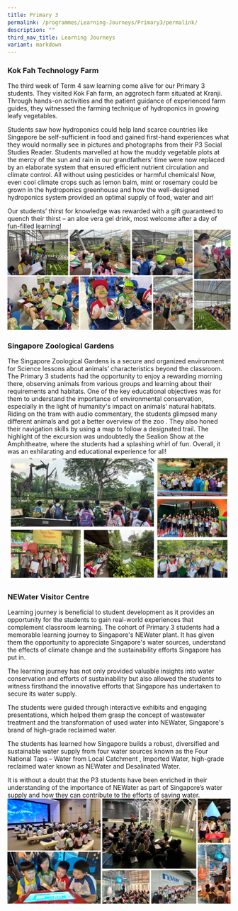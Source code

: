```yaml
---
title: Primary 3
permalink: /programmes/Learning-Journeys/Primary3/permalink/
description: ""
third_nav_title: Learning Journeys
variant: markdown
---
```

### **Kok Fah Technology Farm**
The third week of Term 4 saw learning come alive for our Primary 3 students. They visited Kok Fah farm, an aggrotech farm situated at Kranji. Through hands-on activities and the patient guidance of experienced farm guides, they witnessed the farming technique of hydroponics in growing leafy vegetables.

Students saw how hydroponics could help land scarce countries like Singapore be self-sufficient in food and  gained first-hand experiences what they would normally see in pictures and photographs from their P3 Social Studies Reader. Students marvelled at how the muddy vegetable plots at the mercy of the sun and rain in our grandfathers’ time were now replaced by an elaborate system that ensured efficient nutrient circulation and climate control. All without using pesticides or harmful chemicals! Now, even cool climate crops such as lemon balm, mint or rosemary could be grown in the hydroponics greenhouse and how the well-designed hydroponics system provided an optimal supply of food, water and air!

Our students’ thirst for knowledge was rewarded with a gift guaranteed to quench their thirst – an aloe vera gel drink, most welcome after a day of fun-filled learning!
![](/images/Learning%20Journeys/2023/Primary%203/collage.jpg)

### **Singapore Zoological Gardens**
The Singapore Zoological Gardens is a secure and organized environment for Science lessons about animals’ characteristics beyond the classroom. The Primary 3 students had the opportunity to enjoy a rewarding morning there, observing animals from various groups and learning about their requirements and habitats. One of the key educational objectives was for them to understand the importance of environmental conservation, especially in the light of humanity's impact on animals' natural habitats.
Riding on the tram with audio commentary, the students glimpsed many different animals and got a better overview of the zoo . They also honed their navigation skills by using a map to follow a designated trail. The highlight of the excursion was undoubtedly the Sealion Show at the Amphitheatre, where the students had a splashing whirl of fun.
Overall, it was an exhilarating and educational experience for all!
![](/images/Learning%20Journeys/2024/2024_P3_LJ_Zoo_Website.jpg)

### **NEWater Visitor Centre**
Learning journey is beneficial to student development as it provides an opportunity for the students to gain real-world experiences that complement classroom learning. The cohort of Primary 3 students had a memorable learning journey to Singapore's NEWater plant. It has given them the opportunity to appreciate Singapore's water sources, understand the effects of climate change and the sustainability efforts Singapore has put in.

The learning journey has not only provided valuable insights into water conservation and efforts of sustainability but also allowed the students to witness firsthand the innovative efforts that Singapore has undertaken to secure its water supply. 

The students were guided through interactive exhibits and engaging presentations, which helped them grasp the concept of wastewater treatment and the transformation of used water into NEWater, Singapore's brand of high-grade reclaimed water. 

The students has learned how Singapore builds a robust, diversified and sustainable water supply from four water sources known as the Four National Taps – Water from Local Catchment , Imported Water, high-grade reclaimed water known as NEWater and Desalinated Water.

It is without a doubt that the P3 students have been enriched in their understanding of the importance of NEWater as part of Singapore’s water supply and how they can contribute to the efforts of saving water.
![](/images/Learning%20Journeys/2023/Primary%203/lj%20newater.jpg)